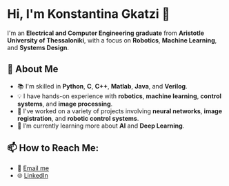 # Hi, I'm Konstantina Gkatzi 👋

I'm an **Electrical and Computer Engineering graduate** from **Aristotle University of Thessaloniki**, with a focus on **Robotics**, **Machine Learning**, and **Systems Design**. 

## 🚀 About Me
- 📚 I'm skilled in **Python**, **C**, **C++**, **Matlab**, **Java**, and **Verilog**.
- 💡 I have hands-on experience with **robotics**, **machine learning**, **control systems**, and **image processing**.
- 🔧 I've worked on a variety of projects involving **neural networks**, **image registration**, and **robotic control systems**.
- 🌱 I’m currently learning more about **AI** and **Deep Learning**.

## 📫 How to Reach Me:
- 📧 [Email me](mailto:konstandinak48@gmail.com)
- 🌐 [LinkedIn](https://www.linkedin.com/in/gkatzi-konstantina/)
